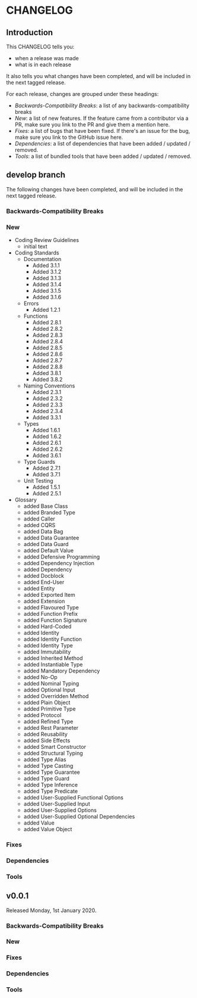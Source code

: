 # CHANGELOG

## Introduction

This CHANGELOG tells you:

* when a release was made
* what is in each release

It also tells you what changes have been completed, and will be included in the next tagged release.

For each release, changes are grouped under these headings:

* _Backwards-Compatibility Breaks_: a list of any backwards-compatibility breaks
* _New_: a list of new features. If the feature came from a contributor via a PR, make sure you link to the PR and give them a mention here.
* _Fixes_: a list of bugs that have been fixed. If there's an issue for the bug, make sure you link to the GitHub issue here.
* _Dependencies_: a list of dependencies that have been added / updated / removed.
* _Tools_: a list of bundled tools that have been added / updated / removed.

## develop branch

The following changes have been completed, and will be included in the next tagged release.

### Backwards-Compatibility Breaks

### New

- Coding Review Guidelines
  - initial text
- Coding Standards
  - Documentation
    - Added 3.1.1
    - Added 3.1.2
    - Added 3.1.3
    - Added 3.1.4
    - Added 3.1.5
    - Added 3.1.6
  - Errors
    - Added 1.2.1
  - Functions
    - Added 2.8.1
    - Added 2.8.2
    - Added 2.8.3
    - Added 2.8.4
    - Added 2.8.5
    - Added 2.8.6
    - Added 2.8.7
    - Added 2.8.8
    - Added 3.8.1
    - Added 3.8.2
  - Naming Conventions
    - Added 2.3.1
    - Added 2.3.2
    - Added 2.3.3
    - Added 2.3.4
    - Added 3.3.1
  - Types
    - Added 1.6.1
    - Added 1.6.2
    - Added 2.6.1
    - Added 2.6.2
    - Added 3.6.1
  - Type Guards
    - Added 2.7.1
    - Added 3.7.1
  - Unit Testing
    - Added 1.5.1
    - Added 2.5.1
- Glossary
  - added Base Class
  - added Branded Type
  - added Caller
  - added CQRS
  - added Data Bag
  - added Data Guarantee
  - added Data Guard
  - added Default Value
  - added Defensive Programming
  - added Dependency Injection
  - added Dependency
  - added Docblock
  - added End-User
  - added Entity
  - added Exported Item
  - added Extension
  - added Flavoured Type
  - added Function Prefix
  - added Function Signature
  - added Hard-Coded
  - added Identity
  - added Identity Function
  - added Identity Type
  - added Immutability
  - added Inherited Method
  - added Instantiable Type
  - added Mandatory Dependency
  - added No-Op
  - added Nominal Typing
  - added Optional Input
  - added Overridden Method
  - added Plain Object
  - added Primitive Type
  - added Protocol
  - added Refined Type
  - added Rest Parameter
  - added Reusability
  - added Side Effects
  - added Smart Constructor
  - added Structural Typing
  - added Type Alias
  - added Type Casting
  - added Type Guarantee
  - added Type Guard
  - added Type Inference
  - added Type Predicate
  - added User-Supplied Functional Options
  - added User-Supplied Input
  - added User-Supplied Options
  - added User-Supplied Optional Dependencies
  - added Value
  - added Value Object

### Fixes

### Dependencies

### Tools

## v0.0.1

Released Monday, 1st January 2020.

### Backwards-Compatibility Breaks

### New

### Fixes

### Dependencies

### Tools
